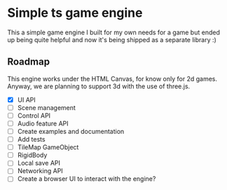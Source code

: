 # Simple ts game engine

This a simple game engine I built for my own needs for a game but ended up being quite helpful and now it's being shipped as a separate library :)

## Roadmap

This engine works under the HTML Canvas, for know only for 2d games. Anyway, we are planning to support 3d with the use of three.js.

-   [x] UI API
-   [ ] Scene management
-   [ ] Control API
-   [ ] Audio feature API
-   [ ] Create examples and documentation
-   [ ] Add tests
-   [ ] TileMap GameObject
-   [ ] RigidBody
-   [ ] Local save API
-   [ ] Networking API
-   [ ] Create a browser UI to interact with the engine?
